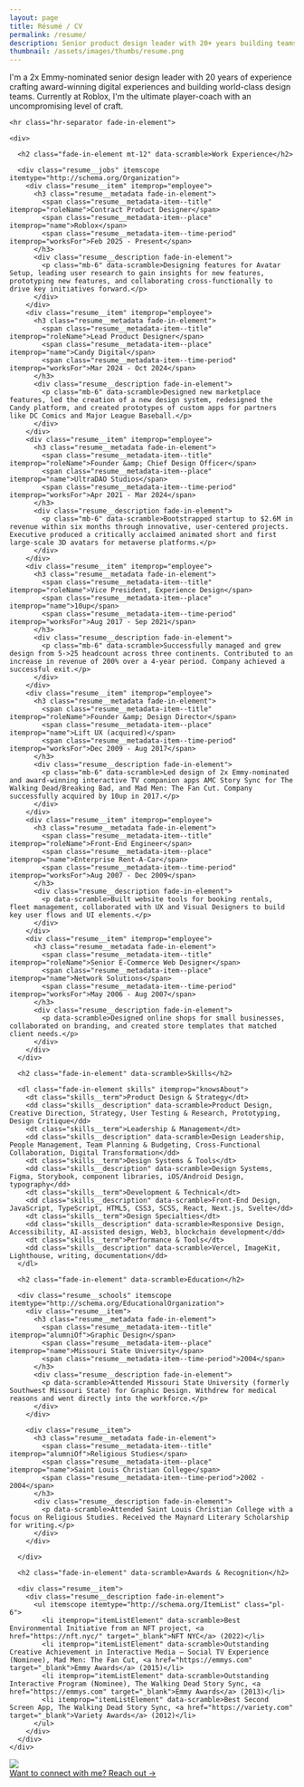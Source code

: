 ```yaml
---
layout: page
title: Résumé / CV
permalink: /resume/
description: Senior product design leader with 20+ years building teams, mentoring designers, and creating award-winning digital products. Currently seeking a leadership role where I can grow design organizations and connect great people.
thumbnail: /assets/images/thumbs/resume.png
---
```


<div class="resume">
  <div itemscope itemtype="http://schema.org/Person">
    <p itemprop="description" class="fade-in-element sub-heading !mt-4" data-scramble>I'm a 2x Emmy-nominated senior design leader with 20 years of experience crafting award-winning digital experiences and building world-class design teams. Currently at Roblox, I'm the ultimate player-coach with an uncompromising level of craft.</p>
    
    <hr class="hr-separator fade-in-element">

    <div>

      <h2 class="fade-in-element mt-12" data-scramble>Work Experience</h2>

      <div class="resume__jobs" itemscope itemtype="http://schema.org/Organization">
        <div class="resume__item" itemprop="employee">
          <h3 class="resume__metadata fade-in-element">
            <span class="resume__metadata-item--title" itemprop="roleName">Contract Product Designer</span>
            <span class="resume__metadata-item--place" itemprop="name">Roblox</span>
            <span class="resume__metadata-item--time-period" itemprop="worksFor">Feb 2025 - Present</span>
          </h3>
          <div class="resume__description fade-in-element">
            <p class="mb-6" data-scramble>Designing features for Avatar Setup, leading user research to gain insights for new features, prototyping new features, and collaborating cross-functionally to drive key initiatives forward.</p>
          </div>
        </div>
        <div class="resume__item" itemprop="employee">
          <h3 class="resume__metadata fade-in-element">
            <span class="resume__metadata-item--title" itemprop="roleName">Lead Product Designer</span>
            <span class="resume__metadata-item--place" itemprop="name">Candy Digital</span>
            <span class="resume__metadata-item--time-period" itemprop="worksFor">Mar 2024 - Oct 2024</span>
          </h3>
          <div class="resume__description fade-in-element">
            <p class="mb-6" data-scramble>Designed new marketplace features, led the creation of a new design system, redesigned the Candy platform, and created prototypes of custom apps for partners like DC Comics and Major League Baseball.</p>
          </div>
        </div>
        <div class="resume__item" itemprop="employee">
          <h3 class="resume__metadata fade-in-element">
            <span class="resume__metadata-item--title" itemprop="roleName">Founder &amp; Chief Design Officer</span>
            <span class="resume__metadata-item--place" itemprop="name">UltraDAO Studios</span>
            <span class="resume__metadata-item--time-period" itemprop="worksFor">Apr 2021 - Mar 2024</span>
          </h3>
          <div class="resume__description fade-in-element">
            <p class="mb-6" data-scramble>Bootstrapped startup to $2.6M in revenue within six months through innovative, user-centered projects. Executive produced a critically acclaimed animated short and first large-scale 3D avatars for metaverse platforms.</p>
          </div>
        </div>
        <div class="resume__item" itemprop="employee">
          <h3 class="resume__metadata fade-in-element">
            <span class="resume__metadata-item--title" itemprop="roleName">Vice President, Experience Design</span>
            <span class="resume__metadata-item--place" itemprop="name">10up</span>
            <span class="resume__metadata-item--time-period" itemprop="worksFor">Aug 2017 - Sep 2021</span>
          </h3>
          <div class="resume__description fade-in-element">
            <p class="mb-6" data-scramble>Successfully managed and grew design from 5->25 headcount across three continents. Contributed to an increase in revenue of 200% over a 4-year period. Company achieved a successful exit.</p>
          </div>
        </div>
        <div class="resume__item" itemprop="employee">
          <h3 class="resume__metadata fade-in-element">
            <span class="resume__metadata-item--title" itemprop="roleName">Founder &amp; Design Director</span>
            <span class="resume__metadata-item--place" itemprop="name">Lift UX (acquired)</span>
            <span class="resume__metadata-item--time-period" itemprop="worksFor">Dec 2009 - Aug 2017</span>
          </h3>
          <div class="resume__description fade-in-element">
            <p class="mb-6" data-scramble>Led design of 2x Emmy-nominated and award-winning interactive TV companion apps AMC Story Sync for The Walking Dead/Breaking Bad, and Mad Men: The Fan Cut. Company successfully acquired by 10up in 2017.</p>
          </div>
        </div>
        <div class="resume__item" itemprop="employee">
          <h3 class="resume__metadata fade-in-element">
            <span class="resume__metadata-item--title" itemprop="roleName">Front-End Engineer</span>
            <span class="resume__metadata-item--place" itemprop="name">Enterprise Rent-A-Car</span>
            <span class="resume__metadata-item--time-period" itemprop="worksFor">Aug 2007 - Dec 2009</span>
          </h3>
          <div class="resume__description fade-in-element">
            <p data-scramble>Built website tools for booking rentals, fleet management, collaborated with UX and Visual Designers to build key user flows and UI elements.</p>
          </div>
        </div>
        <div class="resume__item" itemprop="employee">
          <h3 class="resume__metadata fade-in-element">
            <span class="resume__metadata-item--title" itemprop="roleName">Senior E-Commerce Web Designer</span>
            <span class="resume__metadata-item--place" itemprop="name">Network Solutions</span>
            <span class="resume__metadata-item--time-period" itemprop="worksFor">May 2006 - Aug 2007</span>
          </h3>
          <div class="resume__description fade-in-element">
            <p data-scramble>Designed online shops for small businesses, collaborated on branding, and created store templates that matched client needs.</p>
          </div>
        </div>
      </div>

      <h2 class="fade-in-element" data-scramble>Skills</h2>

      <dl class="fade-in-element skills" itemprop="knowsAbout">
        <dt class="skills__term">Product Design & Strategy</dt>
        <dd class="skills__description" data-scramble>Product Design, Creative Direction, Strategy, User Testing & Research, Prototyping, Design Critique</dd>
        <dt class="skills__term">Leadership & Management</dt>
        <dd class="skills__description" data-scramble>Design Leadership, People Management, Team Planning & Budgeting, Cross-Functional Collaboration, Digital Transformation</dd>
        <dt class="skills__term">Design Systems & Tools</dt>
        <dd class="skills__description" data-scramble>Design Systems, Figma, Storybook, component libraries, iOS/Android Design, typography</dd>
        <dt class="skills__term">Development & Technical</dt>
        <dd class="skills__description" data-scramble>Front-End Design, JavaScript, TypeScript, HTML5, CSS3, SCSS, React, Next.js, Svelte</dd>
        <dt class="skills__term">Design Specialties</dt>
        <dd class="skills__description" data-scramble>Responsive Design, Accessibility, AI-assisted design, Web3, blockchain development</dd>
        <dt class="skills__term">Performance & Tools</dt>
        <dd class="skills__description" data-scramble>Vercel, ImageKit, Lighthouse, writing, documentation</dd>
      </dl>

      <h2 class="fade-in-element" data-scramble>Education</h2>

      <div class="resume__schools" itemscope itemtype="http://schema.org/EducationalOrganization">
        <div class="resume__item">
          <h3 class="resume__metadata fade-in-element">
            <span class="resume__metadata-item--title" itemprop="alumniOf">Graphic Design</span>
            <span class="resume__metadata-item--place" itemprop="name">Missouri State University</span>
            <span class="resume__metadata-item--time-period">2004</span>
          </h3>
          <div class="resume__description fade-in-element">
            <p data-scramble>Attended Missouri State University (formerly Southwest Missouri State) for Graphic Design. Withdrew for medical reasons and went directly into the workforce.</p>
          </div>
        </div>

        <div class="resume__item">
          <h3 class="resume__metadata fade-in-element">
            <span class="resume__metadata-item--title" itemprop="alumniOf">Religious Studies</span>
            <span class="resume__metadata-item--place" itemprop="name">Saint Louis Christian College</span>
            <span class="resume__metadata-item--time-period">2002 - 2004</span>
          </h3>
          <div class="resume__description fade-in-element">
            <p data-scramble>Attended Saint Louis Christian College with a focus on Religious Studies. Received the Maynard Literary Scholarship for writing.</p>
          </div>
        </div>

      </div>

      <h2 class="fade-in-element" data-scramble>Awards & Recognition</h2>

      <div class="resume__item">
        <div class="resume__description fade-in-element">
          <ul itemscope itemtype="http://schema.org/ItemList" class="pl-6">
            <li itemprop="itemListElement" data-scramble>Best Environmental Initiative from an NFT project, <a href="https://nft.nyc/" target="_blank">NFT NYC</a> (2022)</li>
            <li itemprop="itemListElement" data-scramble>Outstanding Creative Achievement in Interactive Media – Social TV Experience (Nominee), Mad Men: The Fan Cut, <a href="https://emmys.com" target="_blank">Emmy Awards</a> (2015)</li>
            <li itemprop="itemListElement" data-scramble>Outstanding Interactive Program (Nominee), The Walking Dead Story Sync, <a href="https://emmys.com" target="_blank">Emmy Awards</a> (2013)</li>
            <li itemprop="itemListElement" data-scramble>Best Second Screen App, The Walking Dead Story Sync, <a href="https://variety.com" target="_blank">Variety Awards</a> (2012)</li>
          </ul>
        </div>
      </div>
    </div>

  </div>
  <a href="/contact" class="contact-card fade-in-element">
    <img class="contact-card__image" src="/assets/images/profile-photo.png" />
    <div class="contact-card__content">
      <span class="contact-card__text" data-scramble>Want to connect with me?</span>
      <span class="contact-card__link">
        <span data-scramble>Reach out &rarr;</span>
      </span>
    </div>
  </a>
</div>
